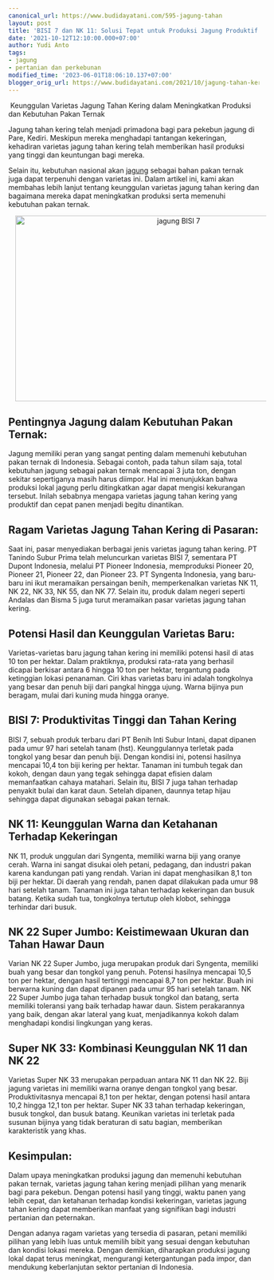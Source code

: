 ```yaml
---
canonical_url: https://www.budidayatani.com/595-jagung-tahan
layout: post
title: 'BISI 7 dan NK 11: Solusi Tepat untuk Produksi Jagung Produktif dan Tahan Kering'
date: '2021-10-12T12:10:00.000+07:00'
author: Yudi Anto
tags:
- jagung
- pertanian dan perkebunan
modified_time: '2023-06-01T18:06:10.137+07:00'
blogger_orig_url: https://www.budidayatani.com/2021/10/jagung-tahan-kering-itu-yang-dicari.html
---
```


<p>&nbsp;Keunggulan Varietas Jagung Tahan Kering dalam Meningkatkan Produksi dan Kebutuhan Pakan Ternak</p><p>Jagung tahan kering telah menjadi primadona bagi para pekebun jagung di Pare, Kediri. Meskipun mereka menghadapi tantangan kekeringan, kehadiran varietas jagung tahan kering telah memberikan hasil produksi yang tinggi dan keuntungan bagi mereka.&nbsp;</p><p>Selain itu, kebutuhan nasional akan <a href="https://www.budidayatani.com/search/label/jagung">jagung</a> sebagai bahan pakan ternak juga dapat terpenuhi dengan varietas ini. Dalam artikel ini, kami akan membahas lebih lanjut tentang keunggulan varietas jagung tahan kering dan bagaimana mereka dapat meningkatkan produksi serta memenuhi kebutuhan pakan ternak.</p><div class="separator" style="clear: both; text-align: center;"><a href="https://blogger.googleusercontent.com/img/b/R29vZ2xl/AVvXsEipK76zeC5NVftvKrEKWF3-FdLUF2Z-mfrzm2MzYl34jc9qXykMk29lTuRX_iy8EtjVH6cwKQXuacYUOjz4sXGJnJR24SzD3X22oOBq9Kj9RHnjE9k3OOI8KGTGYgYmYEAZBzq0g5HMrSDQB64HXNfoDj_8YJPiUk9L6boFR78NrXjALJqmaYRRSCbMbg/s2060/BISI%207.jpg" imageanchor="1" style="margin-left: 1em; margin-right: 1em;"><img alt="jagung BISI 7" border="0" data-original-height="1200" data-original-width="2060" height="372" src="https://blogger.googleusercontent.com/img/b/R29vZ2xl/AVvXsEipK76zeC5NVftvKrEKWF3-FdLUF2Z-mfrzm2MzYl34jc9qXykMk29lTuRX_iy8EtjVH6cwKQXuacYUOjz4sXGJnJR24SzD3X22oOBq9Kj9RHnjE9k3OOI8KGTGYgYmYEAZBzq0g5HMrSDQB64HXNfoDj_8YJPiUk9L6boFR78NrXjALJqmaYRRSCbMbg/w640-h372/BISI%207.jpg" width="640" /></a></div><h2>Pentingnya Jagung dalam Kebutuhan Pakan Ternak:</h2><p>Jagung memiliki peran yang sangat penting dalam memenuhi kebutuhan pakan ternak di Indonesia. Sebagai contoh, pada tahun silam saja, total kebutuhan jagung sebagai pakan ternak mencapai 3 juta ton, dengan sekitar sepertiganya masih harus diimpor. Hal ini menunjukkan bahwa produksi lokal jagung perlu ditingkatkan agar dapat mengisi kekurangan tersebut. Inilah sebabnya mengapa varietas jagung tahan kering yang produktif dan cepat panen menjadi begitu dinantikan.</p><h2>Ragam Varietas Jagung Tahan Kering di Pasaran:</h2><p>Saat ini, pasar menyediakan berbagai jenis varietas jagung tahan kering. PT Tanindo Subur Prima telah meluncurkan varietas BISI 7, sementara PT Dupont Indonesia, melalui PT Pioneer Indonesia, memproduksi Pioneer 20, Pioneer 21, Pioneer 22, dan Pioneer 23. PT Syngenta Indonesia, yang baru-baru ini ikut meramaikan persaingan benih, memperkenalkan varietas NK 11, NK 22, NK 33, NK 55, dan NK 77. Selain itu, produk dalam negeri seperti Andalas dan Bisma 5 juga turut meramaikan pasar varietas jagung tahan kering.</p><h2>Potensi Hasil dan Keunggulan Varietas Baru:</h2><p>Varietas-varietas baru jagung tahan kering ini memiliki potensi hasil di atas 10 ton per hektar. Dalam praktiknya, produksi rata-rata yang berhasil dicapai berkisar antara 6 hingga 10 ton per hektar, tergantung pada ketinggian lokasi penanaman. Ciri khas varietas baru ini adalah tongkolnya yang besar dan penuh biji dari pangkal hingga ujung. Warna bijinya pun beragam, mulai dari kuning muda hingga oranye.</p><h2>BISI 7: Produktivitas Tinggi dan Tahan Kering</h2><p>BISI 7, sebuah produk terbaru dari PT Benih Inti Subur Intani, dapat dipanen pada umur 97 hari setelah tanam (hst). Keunggulannya terletak pada tongkol yang besar dan penuh biji. Dengan kondisi ini, potensi hasilnya mencapai 10,4 ton biji kering per hektar. Tanaman ini tumbuh tegak dan kokoh, dengan daun yang tegak sehingga dapat efisien dalam memanfaatkan cahaya matahari. Selain itu, BISI 7 juga tahan terhadap penyakit bulai dan karat daun. Setelah dipanen, daunnya tetap hijau sehingga dapat digunakan sebagai pakan ternak.</p><h2>NK 11: Keunggulan Warna dan Ketahanan Terhadap Kekeringan</h2><p>NK 11, produk unggulan dari Syngenta, memiliki warna biji yang oranye cerah. Warna ini sangat disukai oleh petani, pedagang, dan industri pakan karena kandungan pati yang rendah. Varian ini dapat menghasilkan 8,1 ton biji per hektar. Di daerah yang rendah, panen dapat dilakukan pada umur 98 hari setelah tanam. Tanaman ini juga tahan terhadap kekeringan dan busuk batang. Ketika sudah tua, tongkolnya tertutup oleh klobot, sehingga terhindar dari busuk.</p><h2>NK 22 Super Jumbo: Keistimewaan Ukuran dan Tahan Hawar Daun</h2><p>Varian NK 22 Super Jumbo, juga merupakan produk dari Syngenta, memiliki buah yang besar dan tongkol yang penuh. Potensi hasilnya mencapai 10,5 ton per hektar, dengan hasil tertinggi mencapai 8,7 ton per hektar. Buah ini berwarna kuning dan dapat dipanen pada umur 95 hari setelah tanam. NK 22 Super Jumbo juga tahan terhadap busuk tongkol dan batang, serta memiliki toleransi yang baik terhadap hawar daun. Sistem perakarannya yang baik, dengan akar lateral yang kuat, menjadikannya kokoh dalam menghadapi kondisi lingkungan yang keras.</p><h2>Super NK 33: Kombinasi Keunggulan NK 11 dan NK 22</h2><p>Varietas Super NK 33 merupakan perpaduan antara NK 11 dan NK 22. Biji jagung varietas ini memiliki warna oranye dengan tongkol yang besar. Produktivitasnya mencapai 8,1 ton per hektar, dengan potensi hasil antara 10,2 hingga 12,1 ton per hektar. Super NK 33 tahan terhadap kekeringan, busuk tongkol, dan busuk batang. Keunikan varietas ini terletak pada susunan bijinya yang tidak beraturan di satu bagian, memberikan karakteristik yang khas.</p><h2>Kesimpulan:</h2><p>Dalam upaya meningkatkan produksi jagung dan memenuhi kebutuhan pakan ternak, varietas jagung tahan kering menjadi pilihan yang menarik bagi para pekebun. Dengan potensi hasil yang tinggi, waktu panen yang lebih cepat, dan ketahanan terhadap kondisi kekeringan, varietas jagung tahan kering dapat memberikan manfaat yang signifikan bagi industri pertanian dan peternakan.</p><p>Dengan adanya ragam varietas yang tersedia di pasaran, petani memiliki pilihan yang lebih luas untuk memilih bibit yang sesuai dengan kebutuhan dan kondisi lokasi mereka. Dengan demikian, diharapkan produksi jagung lokal dapat terus meningkat, mengurangi ketergantungan pada impor, dan mendukung keberlanjutan sektor pertanian di Indonesia.</p>